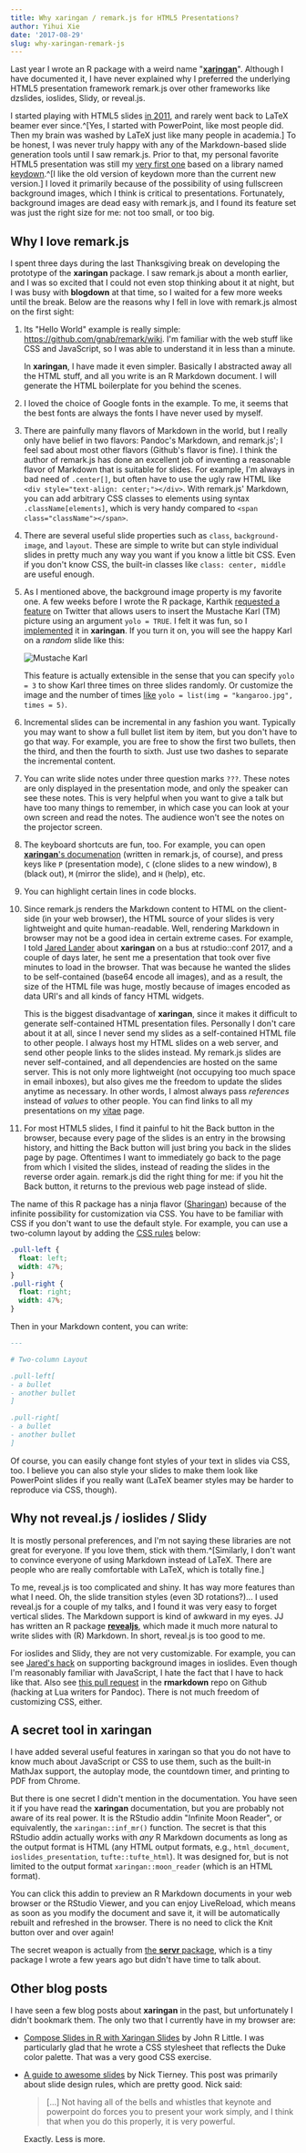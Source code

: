 ```yaml
---
title: Why xaringan / remark.js for HTML5 Presentations?
author: Yihui Xie
date: '2017-08-29'
slug: why-xaringan-remark-js
---
```


Last year I wrote an R package with a weird name "[**xaringan**](https://github.com/yihui/xaringan)". Although I have documented it, I have never explained why I preferred the underlying HTML5 presentation framework remark.js over other frameworks like dzslides, ioslides, Slidy, or reveal.js.

I started playing with HTML5 slides [in 2011](/en/2012/04/fancy-html5-slides-with-knitr-and-pandoc/), and rarely went back to LaTeX beamer ever since.^[Yes, I started with PowerPoint, like most people did. Then my brain was washed by LaTeX just like many people in academia.] To be honest, I was never truly happy with any of the Markdown-based slide generation tools until I saw remark.js. Prior to that, my personal favorite HTML5 presentation was still my [very first one](https://slides.yihui.name/2011-r-dev-lessons.html) based on a library named [keydown](http://infews.github.io/keydown/).^[I like the old version of keydown more than the current new version.] I loved it primarily because of the possibility of using fullscreen background images, which I think is critical to presentations. Fortunately, background images are dead easy with remark.js, and I found its feature set was just the right size for me: not too small, or too big.

## Why I love remark.js

I spent three days during the last Thanksgiving break on developing the prototype of the **xaringan** package. I saw remark.js about a month earlier, and I was so excited that I could not even stop thinking about it at night, but I was busy with **blogdown** at that time, so I waited for a few more weeks until the break. Below are the reasons why I fell in love with remark.js almost on the first sight:

1. Its "Hello World" example is really simple: https://github.com/gnab/remark/wiki. I'm familiar with the web stuff like CSS and JavaScript, so I was able to understand it in less than a minute.

    In **xaringan**, I have made it even simpler. Basically I abstracted away all the HTML stuff, and all you write is an R Markdown document. I will generate the HTML boilerplate for you behind the scenes.

1. I loved the choice of Google fonts in the example. To me, it seems that the best fonts are always the fonts I have never used by myself.

1. There are painfully many flavors of Markdown in the world, but I really only have belief in two flavors: Pandoc's Markdown, and remark.js'; I feel sad about most other flavors (Github's flavor is fine). I think the author of remark.js has done an excellent job of inventing a reasonable flavor of Markdown that is suitable for slides. For example, I'm always in bad need of `.center[]`, but often have to use the ugly raw HTML like `<div style="text-align: center;"></div>`. With remark.js' Markdown, you can add arbitrary CSS classes to elements using syntax `.className[elements]`, which is very handy compared to `<span class="className"></span>`.

1. There are several useful slide properties such as `class`, `background-image`, and `layout`. These are simple to write but can style individual slides in pretty much any way you want if you know a little bit CSS. Even if you don't know CSS, the built-in classes like `class: center, middle` are useful enough.

1. As I mentioned above, the background image property is my favorite one. A few weeks before I wrote the R package, Karthik [requested a feature](https://github.com/yihui/xaringan/issues/1) on Twitter that allows users to insert the Mustache Karl (TM) picture using an argument `yolo = TRUE`. I felt it was fun, so I [implemented](https://slides.yihui.name/xaringan/karl.html) it in **xaringan**. If you turn it on, you will see the happy Karl on a _random_ slide like this:

    ![Mustache Karl](https://github.com/yihui/xaringan/releases/download/v0.0.2/karl-moustache.jpg)

    This feature is actually extensible in the sense that you can specify `yolo = 3` to show Karl three times on three slides randomly. Or customize the image and the number of times [like](https://twitter.com/xieyihui/status/892896880530796544) `yolo = list(img = "kangaroo.jpg", times = 5)`.

1. Incremental slides can be incremental in any fashion you want. Typically you may want to show a full bullet list item by item, but you don't have to go that way. For example, you are free to show the first two bullets, then the third, and then the fourth to sixth. Just use two dashes to separate the incremental content.

1. You can write slide notes under three question marks `???`. These notes are only displayed in the presentation mode, and only the speaker can see these notes. This is very helpful when you want to give a talk but have too many things to remember, in which case you can look at your own screen and read the notes. The audience won't see the notes on the projector screen.

1. The keyboard shortcuts are fun, too. For example, you can open [**xaringan**'s documenation](https://slides.yihui.name/xaringan/) (written in remark.js, of course), and press keys like `P` (presentation mode), `C` (clone slides to a new window), `B` (black out), `M` (mirror the slide), and `H` (help), etc.

1. You can highlight certain lines in code blocks.

1. Since remark.js renders the Markdown content to HTML on the client-side (in your web browser), the HTML source of your slides is very lightweight and quite human-readable. Well, rendering Markdown in browser may not be a good idea in certain extreme cases. For example, I told [Jared Lander](https://www.jaredlander.com/) about **xaringan** on a bus at rstudio::conf 2017, and a couple of days later, he sent me a presentation that took over five minutes to load in the browser. That was because he wanted the slides to be self-contained (base64 encode all images), and as a result, the size of the HTML file was huge, mostly because of images encoded as data URI's and all kinds of fancy HTML widgets.

    This is the biggest disadvantage of **xaringan**, since it makes it difficult to generate self-contained HTML presentation files. Personally I don't care about it at all, since I never send my slides as a self-contained HTML file to other people. I always host my HTML slides on a web server, and send other people links to the slides instead. My remark.js slides are never self-contained, and all dependencies are hosted on the same server. This is not only more lightweight (not occupying too much space in email inboxes), but also gives me the freedom to update the slides anytime as necessary. In other words, I almost always pass _references_ instead of _values_ to other people. You can find links to all my presentations on my [vitae](/en/vitae/) page.

1. For most HTML5 slides, I find it painful to hit the Back button in the browser, because every page of the slides is an entry in the browsing history, and hitting the Back button will just bring you back in the slides page by page. Oftentimes I want to immediately go back to the page from which I visited the slides, instead of reading the slides in the reverse order again. remark.js did the right thing for me: if you hit the Back button, it returns to the previous web page instead of slide.

The name of this R package has a ninja flavor ([Sharingan](http://naruto.wikia.com/wiki/Sharingan)) because of the infinite possibility for customization via CSS. You have to be familiar with CSS if you don't want to use the default style. For example, you can use a two-column layout by adding the [CSS rules](https://github.com/yihui/xaringan/blob/32fd94f8f134c04f8dbd87bf49816564fbd461f3/inst/rmarkdown/templates/xaringan/resources/example.css#L47-L54) below:

```css
.pull-left {
  float: left;
  width: 47%;
}
.pull-right {
  float: right;
  width: 47%;
}
```

Then in your Markdown content, you can write:

```markdown
---

# Two-column Layout

.pull-left[
- a bullet
- another bullet
]

.pull-right[
- a bullet
- another bullet
]
```

Of course, you can easily change font styles of your text in slides via CSS, too. I believe you can also style your slides to make them look like PowerPoint slides if you really want (LaTeX beamer styles may be harder to reproduce via CSS, though).

## Why not reveal.js / ioslides / Slidy

It is mostly personal preferences, and I'm not saying these libraries are not great for everyone. If you love them, stick with them.^[Similarly, I don't want to convince everyone of using Markdown instead of LaTeX. There are people who are really comfortable with LaTeX, which is totally fine.]

To me, reveal.js is too complicated and shiny. It has way more features than what I need. Oh, the slide transition styles (even 3D rotations?)... I used reveal.js for a couple of my talks, and I found it was very easy to forget vertical slides. The Markdown support is kind of awkward in my eyes. JJ has written an R package [**revealjs**](https://github.com/rstudio/revealjs), which made it much more natural to write slides with \(R) Markdown. In short, reveal.js is too good to me.

For ioslides and Slidy, they are not very customizable. For example, you can see [Jared's hack](https://www.jaredlander.com/2017/07/fullscreen-background-images-in-ioslides-presentations/) on supporting background images in ioslides. Even though I'm reasonably familiar with JavaScript, I hate the fact that I have to hack like that. Also see [this pull request](https://github.com/rstudio/rmarkdown/pull/687) in the **rmarkdown** repo on Github (hacking at Lua writers for Pandoc). There is not much freedom of customizing CSS, either.

## A secret tool in xaringan

I have added several useful features in xaringan so that you do not have to know much about JavaScript or CSS to use them, such as the built-in MathJax support, the autoplay mode, the countdown timer, and printing to PDF from Chrome.

But there is one secret I didn't mention in the documentation. You have seen it if you have read the **xaringan** documentation, but you are probably not aware of its real power. It is the RStudio addin "Infinite Moon Reader", or equivalently, the `xaringan::inf_mr()` function. The secret is that this RStudio addin actually works with _any_ R Markdown documents as long as the output format is HTML (any HTML output formats, e.g., `html_document`, `ioslides_presentation`, `tufte::tufte_html`). It was designed for, but is not limited to the output format `xaringan::moon_reader` (which is an HTML format).

You can click this addin to preview an R Markdown documents in your web browser or the RStudio Viewer, and you can enjoy LiveReload, which means as soon as you modify the document and save it, it will be automatically rebuilt and refreshed in the browser. There is no need to click the Knit button over and over again!

The secret weapon is actually from [the **servr** package](https://github.com/yihui/servr), which is a tiny package I wrote a few years ago but didn't have time to talk about. 

## Other blog posts

I have seen a few blog posts about **xaringan** in the past, but unfortunately I didn't bookmark them. The only two that I currently have in my browser are:

- [Compose Slides in R with Xaringan Slides](https://www.johnlittle.info/post/compose-slides-in-r-with-xaringan-slides/) by John R Little. I was particularly glad that he wrote a CSS stylesheet that reflects the Duke color palette. That was a very good CSS exercise.

- [A guide to awesome slides](http://www.njtierney.com/post/2017/07/31/awesome-slides/) by Nick Tierney. This post was primarily about slide design rules, which are pretty good. Nick said:

    > [...] Not having all of the bells and whistles that keynote and powerpoint do forces you to present your work simply, and I think that when you do this properly, it is very powerful.

    Exactly. Less is more.
